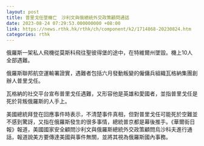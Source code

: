 ```yaml
---
layout: post
title: 普里戈任墜機亡　沙利文與俄總統外交政策顧問通話
date: 2023-08-24 07:29:53.000000000 +08:00
link: https://news.rthk.hk/rthk/ch/component/k2/1714868-20230824.htm
categories: rthk
---
```


俄羅斯一架私人飛機從莫斯科飛往聖彼得堡的途中，在特維爾州墜毀。機上10人全部遇難。

俄羅斯聯邦航空運輸署證實，遇難者包括六月發動叛變的僱傭兵組織瓦格納集團創辦人普里戈任。 

瓦格納的社交平台宣布普里戈任遇難，又形容他是英雄和愛國者，並指普里戈任是死於背叛俄羅斯的人手上。

美國總統拜登在回應事件時表示，不清楚事件真相，但對普里戈任可能死於空難並不感到驚訝，又指在俄羅斯發生的很多事情，總統普京都是幕後推手。《華爾街日報》報道，美國國家安全顧問沙利文與俄羅斯總統外交政策顧問烏沙科夫進行通話，報道說美方要傳達美國與事件無關，並將其視為俄羅斯國內事務。
